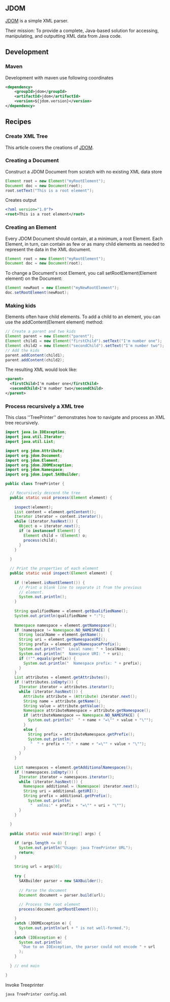 ## JDOM

[JDOM](http://www.jdom.org/) is a simple XML parser. 

Their mission: To provide a complete, Java-based solution for accessing, manipulating, and outputting XML data from Java code.

## Development

### Maven

Development with maven use following coordinates

```xml
<dependency>
    <groupId>jdom</groupId>
    <artifactId>jdom</artifactId>
    <version>${jdom.version}</version>
</dependency>
```

## Recipes 

### Create XML Tree

This article covers the creations of [JDOM](http://www.javaworld.com/javaworld/jw-07-2000/jw-0728-jdom2.html).

### Creating a Document 

Construct a JDOM Document from scratch with no existing XML data store

```java
Element root = new Element("myRootElement");
Document doc = new Document(root);
root.setText("This is a root element");
```

Creates output
```xml
<?xml version="1.0"?>
<root>This is a root element</root>
```

### Creating an Element

Every JDOM Document should contain, at a minimum, a root Element. Each Element, in turn, can contain as few or as 
many child elements as needed to represent the data in the XML document.

```java
Element root = new Element("myRootElement");
Document doc = new Document(root);
```

To change a Document's root Element, you call setRootElement(Element element) on the Document:
```java
Element newRoot = new Element("myNewRootElement");
doc.setRootElement(newRoot);
```

### Making kids

Elements often have child elements. To add a child to an element, you can use the addContent(Element element) method:

```java
// Create a parent and two kids
Element parent = new Element("parent");
Element child1 = new Element("firstChild").setText("I'm number one");
Element child2 = new Element("secondChild").setText("I'm number two");
// Add the kids
parent.addContent(child1);
parent.addContent(child2);
```

The resulting XML would look like:

```xml
<parent>
  <firstChild>I'm number one</firstChild>
  <secondChild>I'm number two</secondChild>
</parent>
```

### Process recursively a XML tree

This class ''TreePrinter'' demonstrates how to navigate and process an XML tree recursively.

```java
import java.io.IOException;
import java.util.Iterator;
import java.util.List;

import org.jdom.Attribute;
import org.jdom.Document;
import org.jdom.Element;
import org.jdom.JDOMException;
import org.jdom.Namespace;
import org.jdom.input.SAXBuilder;

public class TreePrinter {

  // Recursively descend the tree
  public static void process(Element element) {
    
    inspect(element);
    List content = element.getContent();
    Iterator iterator = content.iterator();
    while (iterator.hasNext()) {
      Object o = iterator.next();
      if (o instanceof Element) {
        Element child = (Element) o;
        process(child);
      }
    }
    
  }

  // Print the properties of each element
  public static void inspect(Element element) {
    
    if (!element.isRootElement()) {
      // Print a blank line to separate it from the previous
      // element.
      System.out.println(); 
    }
    
    String qualifiedName = element.getQualifiedName();
    System.out.println(qualifiedName + ":");
    
    Namespace namespace = element.getNamespace();
    if (namespace != Namespace.NO_NAMESPACE) {
      String localName = element.getName();
      String uri = element.getNamespaceURI();
      String prefix = element.getNamespacePrefix();
      System.out.println("  Local name: " + localName);
      System.out.println("  Namespace URI: " + uri);
      if (!"".equals(prefix)) {
        System.out.println("  Namespace prefix: " + prefix);
      }
    }
    List attributes = element.getAttributes();
    if (!attributes.isEmpty()) {
      Iterator iterator = attributes.iterator();
      while (iterator.hasNext()) {
        Attribute attribute = (Attribute) iterator.next();
        String name = attribute.getName();
        String value = attribute.getValue();
        Namespace attributeNamespace = attribute.getNamespace();
        if (attributeNamespace == Namespace.NO_NAMESPACE) {
          System.out.println("  " + name + "=\"" + value + "\""); 
        }
        else {
          String prefix = attributeNamespace.getPrefix();
          System.out.println(
           "  " + prefix + ":" + name + "=\"" + value + "\""); 
        }
      }
    }
    
    List namespaces = element.getAdditionalNamespaces();
    if (!namespaces.isEmpty()) {
      Iterator iterator = namespaces.iterator();
      while (iterator.hasNext()) {
        Namespace additional = (Namespace) iterator.next();
        String uri = additional.getURI();
        String prefix = additional.getPrefix();
          System.out.println(
           "  xmlns:" + prefix + "=\"" + uri + "\""); 
      }
    }
    
  }
  
  public static void main(String[] args) {

    if (args.length <= 0) {
      System.out.println("Usage: java TreePrinter URL");
      return;
    }
    
    String url = args[0];
    
    try {
      SAXBuilder parser = new SAXBuilder();
      
      // Parse the document
      Document document = parser.build(url); 
      
      // Process the root element
      process(document.getRootElement());

    }
    catch (JDOMException e) {
      System.out.println(url + " is not well-formed.");
    }
    catch (IOException e) { 
      System.out.println(
       "Due to an IOException, the parser could not encode " + url
      ); 
    }
     
  } // end main

}
```

Invoke Treeprinter
```bash
java TreePrinter config.xml
```
